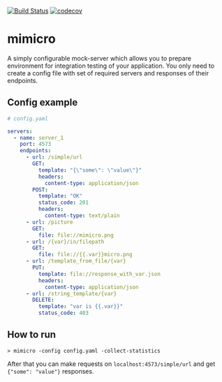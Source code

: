 [![Build Status](https://travis-ci.org/pokidovea/mimicro.svg?branch=master)](https://travis-ci.org/pokidovea/mimicro) [![codecov](https://codecov.io/gh/pokidovea/mimicro/branch/master/graph/badge.svg)](https://codecov.io/gh/pokidovea/mimicro)

# mimicro

A simply configurable mock-server which allows you to prepare environment for integration testing of your application. You only need to create a config file with set of required servers and responses of their endpoints.

## Config example

```yaml
# config.yaml

servers:
  - name: server_1
    port: 4573
    endpoints:
      - url: /simple/url
        GET:
          template: "{\"some\": \"value\"}"
          headers:
            content-type: application/json
        POST:
          template: "OK"
          status_code: 201
          headers:
            content-type: text/plain
      - url: /picture
        GET:
          file: file://mimicro.png
      - url: /{var}/in/filepath
        GET:
          file: file://{{.var}}micro.png
      - url: /template_from_file/{var}
        PUT:
          template: file://response_with_var.json
          headers:
            content-type: application/json
      - url: /string_template/{var}
        DELETE:
          template: "var is {{.var}}"
          status_code: 403
```

## How to run

```
> mimicro -config config.yaml -collect-statistics
```

After that you can make requests on `localhost:4573/simple/url` and get `{"some": "value"}` responses.
